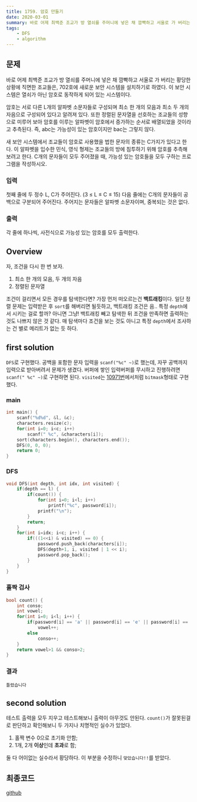 ```yaml
---
title: 1759. 암호 만들기
date: 2020-03-01
summary: 바로 어제 최백준 조교가 방 열쇠를 주머니에 넣은 채 깜빡하고 서울로 가 버리는 황당한 상황에 직면한 조교들은, 702호에 새로운 보안 시스템을 설치하기로 하였다. 이 보안 시스템은 열쇠가 아닌 암호로 동작하게 되어 있는 시스템이다.
tags:
    - DFS
    - algorithm
---
```

## 문제

바로 어제 최백준 조교가 방 열쇠를 주머니에 넣은 채 깜빡하고 서울로 가 버리는 황당한 상황에 직면한 조교들은, 702호에 새로운 보안 시스템을 설치하기로 하였다. 이 보안 시스템은 열쇠가 아닌 암호로 동작하게 되어 있는 시스템이다.

암호는 서로 다른 L개의 알파벳 소문자들로 구성되며 최소 한 개의 모음과 최소 두 개의 자음으로 구성되어 있다고 알려져 있다. 또한 정렬된 문자열을 선호하는 조교들의 성향으로 미루어 보아 암호를 이루는 알파벳이 암호에서 증가하는 순서로 배열되었을 것이라고 추측된다. 즉, abc는 가능성이 있는 암호이지만 bac는 그렇지 않다.

새 보안 시스템에서 조교들이 암호로 사용했을 법한 문자의 종류는 C가지가 있다고 한다. 이 알파벳을 입수한 민식, 영식 형제는 조교들의 방에 침투하기 위해 암호를 추측해 보려고 한다. C개의 문자들이 모두 주어졌을 때, 가능성 있는 암호들을 모두 구하는 프로그램을 작성하시오.

### 입력

첫째 줄에 두 정수 L, C가 주어진다. (3 ≤ L ≤ C ≤ 15) 다음 줄에는 C개의 문자들이 공백으로 구분되어 주어진다. 주어지는 문자들은 알파벳 소문자이며, 중복되는 것은 없다.

### 출력

각 줄에 하나씩, 사전식으로 가능성 있는 암호를 모두 출력한다.

## Overview

자, 조건을 다시 한 번 보자.

1. 최소 한 개의 모음, 두 개의 자음
2. 정렬된 문자열

조건이 걸리면서 모든 경우를 탐색한다면? 가장 먼저 떠오르는건 **백트래킹**이다. 일단 정렬 문제는 입력받은 후 `sort`를 해버리면 될듯하고, 백트래킹 조건은 음.. 특정 `depth`에서 시키는 걸로 할까? 아니면 그냥! 백트래킹 빼고 탐색한 뒤 조건을 만족하면 출력하는 것도 나쁘지 않은 것 같다. 매 탐색마다 조건을 보는 것도 아니고 특정 `depth`에서 조사하는 건 별로 메리트가 없는 듯 하다.

## first solution

`DFS`로 구현했다. 공백을 포함한 문자 입력을 `scanf("%c" ~)`로 했는데, 자꾸 공백까지 입력으로 받아버려서 문제가 생겼다. 버퍼에 쌓인 입력버퍼를 무시하고 진행하려면 `scanf(" %c" ~)`로 구현하면 된다. `visited`는 [10971번](/daily-coding/2020/02/25/traveling-salesman-problem-10971/)에서처럼 `bitmask`형태로 구현했다.

### main
```cpp
int main() {
    scanf("%d%d", &l, &c);
    characters.resize(c);
    for(int i=0; i<c; i++)
        scanf(" %c", &characters[i]);
    sort(characters.begin(), characters.end());
    DFS(0, 0, 0);
    return 0;
}
```

### DFS
```cpp
void DFS(int depth, int idx, int visited) {
    if(depth == l) {
        if(count()) {
            for(int i=0; i<l; i++)
                printf("%c", password[i]);
            printf("\n");
        }
        return;
    }
    for(int i=idx; i<c; i++) {
        if(((1<<i) & visited) == 0) {
            password.push_back(characters[i]);
            DFS(depth+1, i, visited | 1 << i);
            password.pop_back();
        }
    }
}
```

### 홀짝 검사
```cpp
bool count() {
    int conso;
    int vowel;
    for(int i=0; i<l; i++) {
        if(password[i] == 'a' || password[i] == 'e' || password[i] == 'i' || password[i] == 'o' || password[i] == 'u')
            vowel++;
        else
            conso++;
    }
    return vowel>1 && conso>2;
}
```

### 결과

`틀렸습니다`

## second solution

테스트 출력을 모두 지우고 테스트해보니 출력이 아무것도 안된다. `count()`가 잘못된걸로 판단하고 확인해보니 두 가지나 치명적인 실수가 있었다.

1. 홀짝 변수 0으로 초기화 안함;
2. 1개, 2개 **이상**인데 **초과**로 함;

둘 다 어이없는 실수라서 황당하다. 이 부분을 수정하니 `맞았습니다!!`를 받았다.

## 최종코드

[github](https://github.com/shinjawkwang/bojPractice/blob/master/search/DFS/1759.cpp)